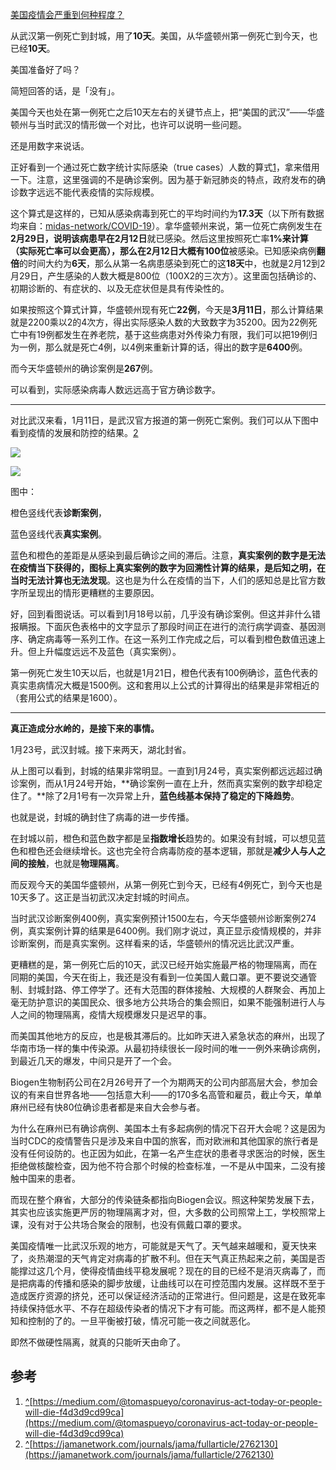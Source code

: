 [美国疫情会严重到何种程度？](https://www.zhihu.com/question/377935555/answer/1072842167)




  

从武汉第一例死亡到封城，用了**10天**。美国，从华盛顿州第一例死亡到今天，也已经**10天**。

美国准备好了吗？

简短回答的话，是「没有」。

美国今天也处在第一例死亡之后10天左右的关键节点上，把“美国的武汉”——华盛顿州与当时武汉的情形做一个对比，也许可以说明一些问题。

还是用数字来说话。

正好看到一个通过死亡数字统计实际感染（true cases）人数的算式[1](#ref_1)，拿来借用一下。注意，这里强调的不是确诊案例。因为基于新冠肺炎的特点，政府发布的确诊数字远远不能代表疫情的实际规模。

这个算式是这样的，已知从感染病毒到死亡的平均时间约为**17.3天**（以下所有数据均来自：[midas-network/COVID-19](https://link.zhihu.com/?target=https%3A//github.com/midas-network/COVID-19/tree/master/parameter_estimates/2019_novel_coronavirus)）。拿华盛顿州来说，第一位死亡病例发生在**2月29日，**说明该病患早在**2月12日**就已感染。然后这里按照死亡率**1%**来计算（实际死亡率可以会更高），那么在2月12日大概有**100位**被感染。已知感染病例**翻倍**的时间大约为**6天**，那么从第一名病患感染到死亡的这**18天**中，也就是2月12到2月29日，产生感染的人数大概是800位（100X2的三次方）。这里面包括确诊的、初期诊断的、有症状的、以及无症状但是具有传染性的。

如果按照这个算式计算，华盛顿州现有死亡**22例**，今天是**3月11日**，那么计算结果就是2200乘以2的4次方，得出实际感染人数的大致数字为35200。因为22例死亡中有19例都发生在养老院，基于这些病患对外传染力有限，我们可以把19例归为一例，那么就是死亡4例，以4例来重新计算的话，得出的数字是**6400**例。

而今天华盛顿州的确诊案例是**267**例。

可以看到，实际感染病毒人数远远高于官方确诊数字。

---

对比武汉来看，1月11日，是武汉官方报道的第一例死亡案例。我们可以从下图中看到疫情的发展和防控的结果。[2](#ref_2)

![](https://pic1.zhimg.com/50/v2-7c4e98929f0be9db9a4cb65f9e169318_720w.jpg?source=c8b7c179)

![](https://pic1.zhimg.com/80/v2-7c4e98929f0be9db9a4cb65f9e169318_720w.jpg?source=c8b7c179)

图中：

橙色竖线代表**诊断案例**，

蓝色竖线代表**真实案例**。

蓝色和橙色的差距是从感染到最后确诊之间的滞后。注意，**真实案例的数字是无法在疫情当下获得的，图标上真实案例的数字为回溯性计算的结果，是后知之明，在当时无法计算也无法发现**。这也是为什么在疫情的当下，人们的感知总是比官方数字所呈现出的情形更糟糕的主要原因。

好，回到看图说话。可以看到1月18号以前，几乎没有确诊案例。但这并非什么错报瞒报。下面灰色表格中的文字显示了那段时间正在进行的流行病学调查、基因测序、确定病毒等一系列工作。在这一系列工作完成之后，可以看到橙色数值迅速上升。但上升幅度远远不及蓝色（真实案例）。

第一例死亡发生10天以后，也就是1月21日，橙色代表有100例确诊，蓝色代表的真实患病情况大概是1500例。这和套用以上公式的计算得出的结果是非常相近的（套用公式的结果是1600）。

---

**真正造成分水岭的，是接下来的事情。**

1月23号，武汉封城。接下来两天，湖北封省。

从上图可以看到，封城的结果非常明显。一直到1月24号，真实案例都远远超过确诊案例，而从1月24号开始，**确诊案例一直在上升，然而真实案例的数字却稳定住了。**除了2月1号有一次异常上升，**蓝色线基本保持了稳定的下降趋势**。

也就是说，封城的确封住了病毒的进一步传播。

在封城以前，橙色和蓝色数字都是呈**指数增长**趋势的。如果没有封城，可以想见蓝色和橙色还会继续增长。这也完全符合病毒防疫的基本逻辑，那就是**减少人与人之间的接触**，也就是**物理隔离**。

而反观今天的美国华盛顿州，从第一例死亡到今天，已经有4例死亡，到今天也是10天多了。这正是当初武汉决定封城的时间点。

当时武汉诊断案例400例，真实案例预计1500左右，今天华盛顿州诊断案例274例，真实案例计算的结果是6400例。我们刚才说过，真正显示疫情规模的，并非诊断案例，而是真实案例。这样看来的话，华盛顿州的情况远比武汉严重。

更糟糕的是，第一例死亡后的10天，武汉已经开始实施最严格的物理隔离，而在同期的美国，今天在街上，我还是没有看到一位美国人戴口罩。更不要说交通管制、封城封路、停工停学了。还有大范围的群体接触、大规模的人群聚会、再加上毫无防护意识的美国民众、很多地方公共场合的集会照旧，如果不能强制进行人与人之间的物理隔离，疫情大规模爆发只是迟早的事。

而美国其他地方的反应，也是极其滞后的。比如昨天进入紧急状态的麻州，出现了华南市场一样的集中传染源。从最初持续很长一段时间的唯一一例外来确诊病例，到最近几天的爆发，中间只是开了一个会。

Biogen生物制药公司在2月26号开了一个为期两天的公司内部高层大会，参加会议的有来自世界各地——包括意大利——的170多名高管和雇员，截止今天，单单麻州已经有快80位确诊患者都是来自大会参与者。

为什么在麻州已有确诊病例、美国本土有多起病例的情况下召开大会呢？这是因为当时CDC的疫情警告只是涉及来自中国的旅客，而对欧洲和其他国家的旅行者是没有任何设防的。也正因为如此，在第一名产生症状的患者寻求医治的时候，医生拒绝做核酸检查，因为他不符合那个时候的检查标准，一不是从中国来，二没有接触中国来的患者。

而现在整个麻省，大部分的传染链条都指向Biogen会议。照这种架势发展下去，其实也应该实施更严厉的物理隔离才对，但，大多数的公司照常上工，学校照常上课，没有对于公共场合聚会的限制，也没有佩戴口罩的要求。

美国疫情唯一比武汉乐观的地方，可能就是天气了。天气越来越暖和，夏天快来了，炎热潮湿的天气肯定对病毒的扩散不利。但在天气真正热起来之前，美国是否能撑过这几个月，使得疫情曲线平稳发展呢？现在的目的已经不是消灭病毒了，而是把病毒的传播和感染的脚步放缓，让曲线可以在可控范围内发展。这样既不至于造成医疗资源的挤兑，还可以保证经济活动的正常进行。但问题是，这是在致死率持续保持低水平、不存在超级传染者的情况下才有可能。而这两样，都不是人能预知和控制的了的。一旦平衡被打破，情况可能一夜之间就恶化。

即然不做硬性隔离，就真的只能听天由命了。

## 参考

1.  [^](#ref_1_0)[https://medium.com/@tomaspueyo/coronavirus-act-today-or-people-will-die-f4d3d9cd99ca](https://medium.com/@tomaspueyo/coronavirus-act-today-or-people-will-die-f4d3d9cd99ca)
2.  [^](#ref_2_0)[https://jamanetwork.com/journals/jama/fullarticle/2762130](https://jamanetwork.com/journals/jama/fullarticle/2762130)